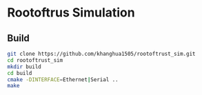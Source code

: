 # Rootoftrus Simulation

## Build
```bash
git clone https://github.com/khanghua1505/rootoftrust_sim.git
cd rootoftrust_sim 
mkdir build
cd build
cmake -DINTERFACE=Ethernet|Serial ..
make
```
